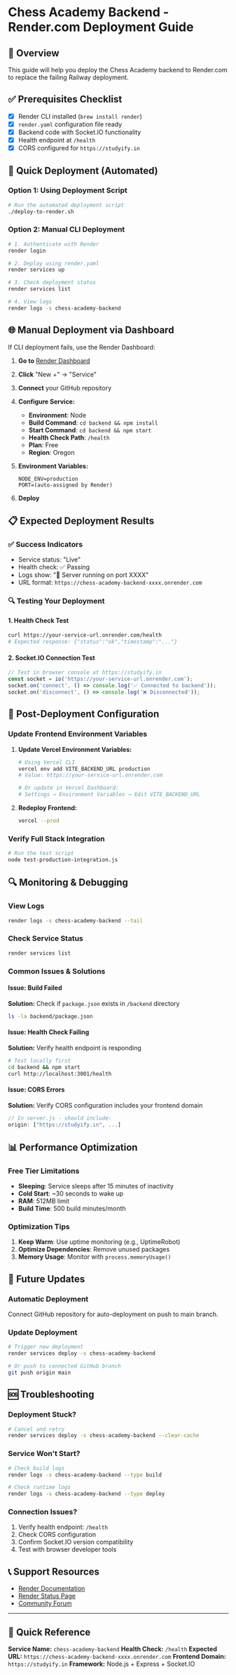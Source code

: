 # Chess Academy Backend - Render.com Deployment Guide

## 🎯 Overview
This guide will help you deploy the Chess Academy backend to Render.com to replace the failing Railway deployment.

## ✅ Prerequisites Checklist
- [x] Render CLI installed (`brew install render`)
- [x] `render.yaml` configuration file ready
- [x] Backend code with Socket.IO functionality
- [x] Health endpoint at `/health`
- [x] CORS configured for `https://studyify.in`

## 🚀 Quick Deployment (Automated)

### Option 1: Using Deployment Script
```bash
# Run the automated deployment script
./deploy-to-render.sh
```

### Option 2: Manual CLI Deployment
```bash
# 1. Authenticate with Render
render login

# 2. Deploy using render.yaml
render services up

# 3. Check deployment status
render services list

# 4. View logs
render logs -s chess-academy-backend
```

## 🌐 Manual Deployment via Dashboard

If CLI deployment fails, use the Render Dashboard:

1. **Go to** [Render Dashboard](https://dashboard.render.com)
2. **Click** "New +" → "Service"
3. **Connect** your GitHub repository
4. **Configure Service:**
   - **Environment**: Node
   - **Build Command**: `cd backend && npm install`
   - **Start Command**: `cd backend && npm start`
   - **Health Check Path**: `/health`
   - **Plan**: Free
   - **Region**: Oregon

5. **Environment Variables:**
   ```
   NODE_ENV=production
   PORT=(auto-assigned by Render)
   ```

6. **Deploy**

## 📋 Expected Deployment Results

### ✅ Success Indicators
- Service status: "Live"
- Health check: ✅ Passing
- Logs show: "🚀 Server running on port XXXX"
- URL format: `https://chess-academy-backend-xxxx.onrender.com`

### 🔍 Testing Your Deployment

#### 1. Health Check Test
```bash
curl https://your-service-url.onrender.com/health
# Expected response: {"status":"ok","timestamp":"..."}
```

#### 2. Socket.IO Connection Test
```javascript
// Test in browser console at https://studyify.in
const socket = io('https://your-service-url.onrender.com');
socket.on('connect', () => console.log('✅ Connected to backend'));
socket.on('disconnect', () => console.log('❌ Disconnected'));
```

## 🔧 Post-Deployment Configuration

### Update Frontend Environment Variables

1. **Update Vercel Environment Variables:**
   ```bash
   # Using Vercel CLI
   vercel env add VITE_BACKEND_URL production
   # Value: https://your-service-url.onrender.com

   # Or update in Vercel Dashboard:
   # Settings → Environment Variables → Edit VITE_BACKEND_URL
   ```

2. **Redeploy Frontend:**
   ```bash
   vercel --prod
   ```

### Verify Full Stack Integration
```bash
# Run the test script
node test-production-integration.js
```

## 🔍 Monitoring & Debugging

### View Logs
```bash
render logs -s chess-academy-backend --tail
```

### Check Service Status
```bash
render services list
```

### Common Issues & Solutions

#### Issue: Build Failed
**Solution:** Check if `package.json` exists in `/backend` directory
```bash
ls -la backend/package.json
```

#### Issue: Health Check Failing
**Solution:** Verify health endpoint is responding
```bash
# Test locally first
cd backend && npm start
curl http://localhost:3001/health
```

#### Issue: CORS Errors
**Solution:** Verify CORS configuration includes your frontend domain
```javascript
// In server.js - should include:
origin: ["https://studyify.in", ...]
```

## 📊 Performance Optimization

### Free Tier Limitations
- **Sleeping**: Service sleeps after 15 minutes of inactivity
- **Cold Start**: ~30 seconds to wake up
- **RAM**: 512MB limit
- **Build Time**: 500 build minutes/month

### Optimization Tips
1. **Keep Warm**: Use uptime monitoring (e.g., UptimeRobot)
2. **Optimize Dependencies**: Remove unused packages
3. **Memory Usage**: Monitor with `process.memoryUsage()`

## 🔄 Future Updates

### Automatic Deployment
Connect GitHub repository for auto-deployment on push to main branch.

### Update Deployment
```bash
# Trigger new deployment
render services deploy -s chess-academy-backend

# Or push to connected GitHub branch
git push origin main
```

## 🆘 Troubleshooting

### Deployment Stuck?
```bash
# Cancel and retry
render services deploy -s chess-academy-backend --clear-cache
```

### Service Won't Start?
```bash
# Check build logs
render logs -s chess-academy-backend --type build

# Check runtime logs
render logs -s chess-academy-backend --type deploy
```

### Connection Issues?
1. Verify health endpoint: `/health`
2. Check CORS configuration
3. Confirm Socket.IO version compatibility
4. Test with browser developer tools

## 📞 Support Resources
- [Render Documentation](https://render.com/docs)
- [Render Status Page](https://status.render.com)
- [Community Forum](https://community.render.com)

---

## 🎯 Quick Reference

**Service Name:** `chess-academy-backend`
**Health Check:** `/health`
**Expected URL:** `https://chess-academy-backend-xxxx.onrender.com`
**Frontend Domain:** `https://studyify.in`
**Framework:** Node.js + Express + Socket.IO